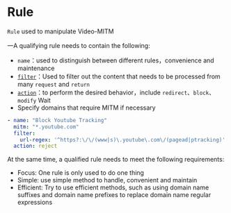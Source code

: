 # Rule

`Rule` used to manipulate Video-MITM

一A qualifying rule needs to contain the following:

- `name`：used to distinguish between different rules，convenience and maintenance
- [`filter`](rule/filter.md)：Used to filter out the content that needs to be processed from many `request` and `return`
- [`action`](rule/action.md)：to perform the desired behavior，include `redirect`、`block`、`modify` Wait
- Specify domains that require MITM if necessary

```yaml
- name: "Block Youtube Tracking"
  mitm: "*.youtube.com"
  filter:
    url-regex: '^https?:\/\/(www|s)\.youtube\.com\/(pagead|ptracking)'
  action: reject
```

At the same time, a qualified rule needs to meet the following requirements:

- Focus: One rule is only used to do one thing
- Simple: use simple method to handle, convenient and maintain
- Efficient: Try to use efficient methods, such as using domain name suffixes and domain name prefixes to replace domain name regular expressions
